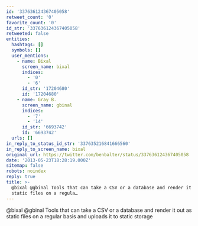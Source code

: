 ```yaml
---
id: '337636124367405058'
retweet_count: '0'
favorite_count: '0'
id_str: '337636124367405058'
retweeted: false
entities:
  hashtags: []
  symbols: []
  user_mentions:
    - name: Bixal
      screen_name: bixal
      indices:
        - '0'
        - '6'
      id_str: '17204680'
      id: '17204680'
    - name: Gray B.
      screen_name: gbinal
      indices:
        - '7'
        - '14'
      id_str: '6693742'
      id: '6693742'
  urls: []
in_reply_to_status_id_str: '337635216841666560'
in_reply_to_screen_name: bixal
original_url: https://twitter.com/benbalter/status/337636124367405058
date: '2013-05-23T18:28:19.000Z'
sitemap: false
robots: noindex
reply: true
title: >-
  @bixal @gbinal Tools that can take a CSV or a database and render it out as
  static files on a regula…
---
```


@bixal @gbinal Tools that can take a CSV or a database and render it out as static files on a regular basis and uploads it to static storage
